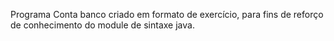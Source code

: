 Programa Conta banco criado em formato de exercício, para fins de reforço de conhecimento do module de sintaxe java.
